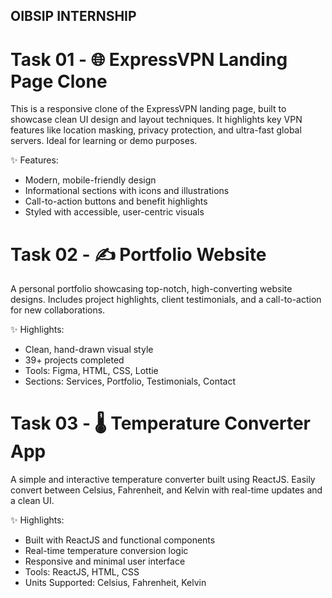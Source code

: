 ## OIBSIP INTERNSHIP
# Task 01 - 🌐 ExpressVPN Landing Page Clone
This is a responsive clone of the ExpressVPN landing page, built to showcase clean UI design and layout techniques. It highlights key VPN features like location masking, privacy protection, and ultra-fast global servers. Ideal for learning or demo purposes.

✨ Features:

- Modern, mobile-friendly design
- Informational sections with icons and illustrations
- Call-to-action buttons and benefit highlights
- Styled with accessible, user-centric visuals

# Task 02 - ✍️ Portfolio Website
A personal portfolio showcasing top-notch, high-converting website designs. Includes project highlights, client testimonials, and a call-to-action for new collaborations.

✨ Highlights:

- Clean, hand-drawn visual style
- 39+ projects completed
- Tools: Figma, HTML, CSS, Lottie
- Sections: Services, Portfolio, Testimonials, Contact

# Task 03 - 🌡️ Temperature Converter App  
A simple and interactive temperature converter built using ReactJS. Easily convert between Celsius, Fahrenheit, and Kelvin with real-time updates and a clean UI.

✨ Highlights:

- Built with ReactJS and functional components  
- Real-time temperature conversion logic  
- Responsive and minimal user interface  
- Tools: ReactJS, HTML, CSS  
- Units Supported: Celsius, Fahrenheit, Kelvin
